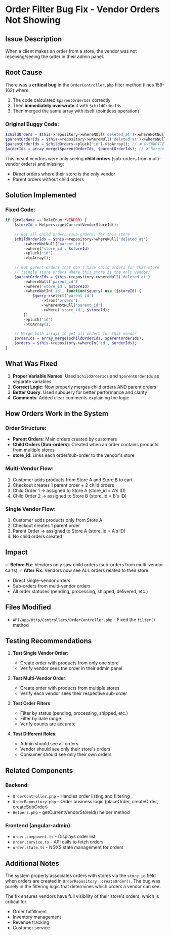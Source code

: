 # Order Filter Bug Fix - Vendor Orders Not Showing

## Issue Description
When a client makes an order from a store, the vendor was not receiving/seeing the order in their admin panel.

## Root Cause
There was a **critical bug** in the `OrderController.php` filter method (lines 159-162) where:

1. The code calculated `$parentOrderIds` correctly
2. Then **immediately overwrote** it with `$childOrderIds`
3. Then merged the same array with itself (pointless operation)

### Original Buggy Code:
```php
$childOrders = $this->repository->whereNUll('deleted_at')->whereNotNull('parent_id')->where('store_id', Helpers::getCurrentVendorStoreId());
$parentOrderIds = $this->repository->whereNUll('deleted_at')->whereNull('parent_id')->where('store_id', Helpers::getCurrentVendorStoreId())->whereNotIn('id', $childOrders->pluck('parent_id')->toArray())->pluck('id')->toArray();
$parentOrderIds = $childOrders->pluck('id')->toArray(); // ❌ OVERWRITES previous line!
$orderIds = array_merge($parentOrderIds, $parentOrderIds); // ❌ Merging same array!
```

This meant vendors were only seeing **child orders** (sub-orders from multi-vendor orders) and missing:
- Direct orders where their store is the only vendor
- Parent orders without child orders

## Solution Implemented

### Fixed Code:
```php
if ($roleName == RoleEnum::VENDOR) {
    $storeId = Helpers::getCurrentVendorStoreId();
    
    // Get all child orders (sub-orders) for this store
    $childOrderIds = $this->repository->whereNull('deleted_at')
        ->whereNotNull('parent_id')
        ->where('store_id', $storeId)
        ->pluck('id')
        ->toArray();
    
    // Get parent orders that don't have child orders for this store
    // (single store orders where this store is the only vendor)
    $parentOrderIds = $this->repository->whereNull('deleted_at')
        ->whereNull('parent_id')
        ->where('store_id', $storeId)
        ->whereNotIn('id', function($query) use ($storeId) {
            $query->select('parent_id')
                ->from('orders')
                ->whereNotNull('parent_id')
                ->where('store_id', $storeId);
        })
        ->pluck('id')
        ->toArray();
    
    // Merge both arrays to get all orders for this vendor
    $orderIds = array_merge($childOrderIds, $parentOrderIds);
    $orders = $this->repository->whereIn('id', $orderIds);
}
```

## What Was Fixed

1. **Proper Variable Names**: Used `$childOrderIds` and `$parentOrderIds` as separate variables
2. **Correct Logic**: Now properly merges child orders AND parent orders
3. **Better Query**: Used subquery for better performance and clarity
4. **Comments**: Added clear comments explaining the logic

## How Orders Work in the System

### Order Structure:
- **Parent Orders**: Main orders created by customers
- **Child Orders (Sub-orders)**: Created when an order contains products from multiple stores
- **store_id**: Links each order/sub-order to the vendor's store

### Multi-Vendor Flow:
1. Customer adds products from Store A and Store B to cart
2. Checkout creates 1 parent order + 2 child orders
3. Child Order 1 → assigned to Store A (store_id = A's ID)
4. Child Order 2 → assigned to Store B (store_id = B's ID)

### Single Vendor Flow:
1. Customer adds products only from Store A
2. Checkout creates 1 parent order
3. Parent Order → assigned to Store A (store_id = A's ID)
4. No child orders created

## Impact

✅ **Before Fix**: Vendors only saw child orders (sub-orders from multi-vendor carts)
✅ **After Fix**: Vendors now see ALL orders related to their store:
- Direct single-vendor orders
- Sub-orders from multi-vendor orders
- All order statuses (pending, processing, shipped, delivered, etc.)

## Files Modified

- `API/app/Http/Controllers/OrderController.php` - Fixed the `filter()` method

## Testing Recommendations

1. **Test Single Vendor Order**:
   - Create order with products from only one store
   - Verify vendor sees the order in their admin panel

2. **Test Multi-Vendor Order**:
   - Create order with products from multiple stores
   - Verify each vendor sees their respective sub-order

3. **Test Order Filters**:
   - Filter by status (pending, processing, shipped, etc.)
   - Filter by date range
   - Verify counts are accurate

4. **Test Different Roles**:
   - Admin should see all orders
   - Vendor should see only their store's orders
   - Consumer should see only their own orders

## Related Components

### Backend:
- `OrderController.php` - Handles order listing and filtering
- `OrderRepository.php` - Order business logic (placeOrder, createOrder, createSubOrder)
- `Helpers.php` - getCurrentVendorStoreId() helper method

### Frontend (angular-admin):
- `order.component.ts` - Displays order list
- `order.service.ts` - API calls to fetch orders
- `order.state.ts` - NGXS state management for orders

## Additional Notes

The system properly associates orders with stores via the `store_id` field when orders are created in `OrderRepository::createOrder()`. The bug was purely in the filtering logic that determines which orders a vendor can see.

The fix ensures vendors have full visibility of their store's orders, which is critical for:
- Order fulfillment
- Inventory management
- Revenue tracking
- Customer service
